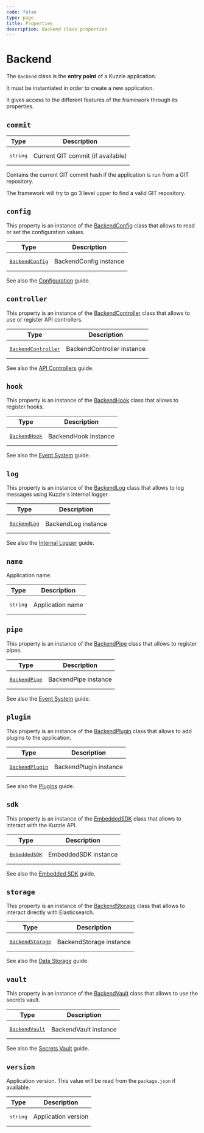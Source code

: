 ```yaml
---
code: false
type: page
title: Properties
description: Backend class properties
---
```


# Backend

<SinceBadge version="change-me" />
<CustomBadge type="error" text="Experimental: non-backward compatible changes or removal may occur in any future release."/>

The `Backend` class is the **entry point** of a Kuzzle application.  

It must be instantiated in order to create a new application.  

It gives access to the different features of the framework through its properties.

## `commit`

| Type              | Description                       |
|-------------------|-----------------------------------|
| <pre>string</pre> | Current GIT commit (if available) |

Contains the current GIT commit hash if the application is run from a GIT repository.  

The framework will try to go 3 level upper to find a valid GIT repository.

## `config`

This property is an instance of the [BackendConfig](/core/2/framework/classes/backend-config) class that allows to read or set the configuration values.  

| Type                                                                 | Description            |
|----------------------------------------------------------------------|------------------------|
| <pre>[BackendConfig](/core/2/framework/classes/backend-config)</pre> | BackendConfig instance |

See also the [Configuration](/core/2/guides/advanced/configuration) guide.

## `controller`

This property is an instance of the [BackendController](/core/2/framework/classes/backend-controller) class that allows to use or register API controllers.  

| Type                                                                         | Description                |
|------------------------------------------------------------------------------|----------------------------|
| <pre>[BackendController](/core/2/framework/classes/backend-controller)</pre> | BackendController instance |

See also the [API Controllers](/core/2/guides/develop-on-kuzzle/api-controllers) guide.

## `hook`

This property is an instance of the [BackendHook](/core/2/framework/classes/backend-hook) class that allows to register hooks.  

| Type                                                             | Description          |
|------------------------------------------------------------------|----------------------|
| <pre>[BackendHook](/core/2/framework/classes/backend-hook)</pre> | BackendHook instance |

See also the [Event System](/core/2/guides/develop-on-kuzzle/event-system#hook) guide.


<!-- 

@todo Document this property once the ErrorManager has been converted to TS
## `kerror` 

-->

## `log`

This property is an instance of the [BackendLog](/core/2/framework/classes/internal-logger) class that allows to log messages using Kuzzle's internal logger.  

| Type                                                              | Description         |
|-------------------------------------------------------------------|---------------------|
| <pre>[BackendLog](/core/2/framework/classes/internal-logger)</pre> | BackendLog instance |

See also the [Internal Logger](/core/2/guides/advanced/internal-logger) guide.

## `name`

Application name.

| Type              | Description      |
|-------------------|------------------|
| <pre>string</pre> | Application name |

## `pipe`

This property is an instance of the [BackendPipe](/core/2/framework/classes/backend-pipe) class that allows to register pipes.  

| Type                                                             | Description          |
|------------------------------------------------------------------|----------------------|
| <pre>[BackendPipe](/core/2/framework/classes/backend-pipe)</pre> | BackendPipe instance |

See also the [Event System](/core/2/guides/develop-on-kuzzle/event-system#pipe) guide.

## `plugin`

This property is an instance of the [BackendPlugin](/core/2/framework/classes/backend-plugin) class that allows to add plugins to the application.  

| Type                                                                 | Description            |
|----------------------------------------------------------------------|------------------------|
| <pre>[BackendPlugin](/core/2/framework/classes/backend-plugin)</pre> | BackendPlugin instance |

See also the [Plugins](/core/2/guides/develop-on-kuzzle/external-plugins) guide.

## `sdk`

This property is an instance of the [EmbeddedSDK](/core/2/framework/classes/embedded-sdk) class that allows to interact with the Kuzzle API.  

| Type                                                             | Description          |
|------------------------------------------------------------------|----------------------|
| <pre>[EmbeddedSDK](/core/2/framework/classes/embedded-sdk)</pre> | EmbeddedSDK instance |

See also the [Embedded SDK](/core/2/guides/develop-on-kuzzle/embedded-sdk) guide.

## `storage`

This property is an instance of the [BackendStorage](/core/2/framework/classes/backend-storage) class that allows to interact directly with Elasticsearch.  

| Type                                                                   | Description             |
|------------------------------------------------------------------------|-------------------------|
| <pre>[BackendStorage](/core/2/framework/classes/backend-storage)</pre> | BackendStorage instance |

See also the [Data Storage](/core/2/guides/main-concepts/data-storage#integrated-elasticsearch-client) guide.

## `vault`

This property is an instance of the [BackendVault](/core/2/framework/classes/backend-vault) class that allows to use the secrets vault.  

| Type                                                               | Description           |
|--------------------------------------------------------------------|-----------------------|
| <pre>[BackendVault](/core/2/framework/classes/backend-vault)</pre> | BackendVault instance |

See also the [Secrets Vault](/core/2/guides/advanced/secrets-vault) guide.

## `version`

Application version. This value will be read from the `package.json` if available.

| Type              | Description         |
|-------------------|---------------------|
| <pre>string</pre> | Application version |
